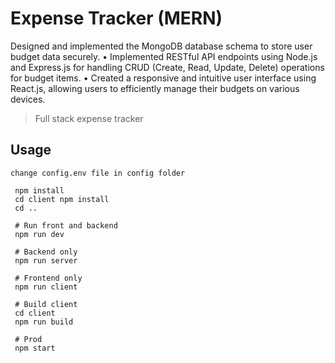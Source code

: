 # Expense Tracker (MERN)
Designed and implemented the MongoDB database schema to store user budget data securely.
• Implemented RESTful API endpoints using Node.js and Express.js for handling CRUD (Create, Read,
Update, Delete) operations for budget items.
• Created a responsive and intuitive user interface using React.js, allowing users to efficiently manage their
budgets on various devices.
> Full stack expense tracker

## Usage

```
change config.env file in config folder
```

```
 npm install
 cd client npm install
 cd ..
 
 # Run front and backend
 npm run dev
 
 # Backend only
 npm run server
 
 # Frontend only
 npm run client
 
 # Build client
 cd client
 npm run build
 
 # Prod
 npm start
```
